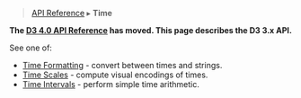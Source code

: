 > [API Reference](API-Reference.md) ▸ **Time**

**The [D3 4.0 API Reference](https://github.com/d3/d3/blob/master/API.md) has moved. This page describes the D3 3.x API.**

See one of:

* [Time Formatting](Time-Formatting.md) - convert between times and strings.
* [Time Scales](Time-Scales.md) - compute visual encodings of times.
* [Time Intervals](Time-Intervals.md) - perform simple time arithmetic.
